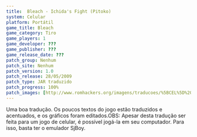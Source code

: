 ```yaml
---
title:  Bleach - Ichida's Fight (Pitoko)
system: Celular
platform: Portátil
game_title: Bleach
game_category: Tiro
game_players: 1
game_developer: ???
game_publisher: ???
game_release_date: ???
patch_group: Nenhum
patch_site: Nenhum
patch_version: 1.0
patch_release: 28/05/2009
patch_type: JAR traduzido
patch_progress: 100%
patch_images: [http://www.romhackers.org/imagens/traducoes/%5BCEL%5D%20Bleach%20-%20Pitoko%20-%201.png,http://www.romhackers.org/imagens/traducoes/%5BCEL%5D%20Bleach%20-%20Pitoko%20-%202.png,http://www.romhackers.org/imagens/traducoes/%5BCEL%5D%20Bleach%20-%20Pitoko%20-%203.png]
---
```

Uma boa tradução. Os poucos textos do jogo estão traduzidos e acentuados, e os gráficos foram editados.OBS: Apesar desta tradução ser feita para um jogo de celular, é possível jogá-la em seu computador. Para isso, basta ter o emulador SjBoy.